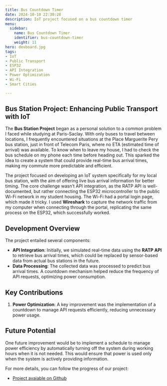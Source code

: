 ```yaml
---
title: Bus Countdown Timer  
date: 2024-10-10 22:30:28  
description: IoT project focused on a bus countdown timer  
menu:  
  sidebar:  
    name: Bus Countdown Timer  
    identifier: bus-countdown-timer  
    weight: 11  
hero: devboard.jpg  
tags:
- IoT
- Public Transport
- ESP32
- API Integration
- Power Optimization
- Wi-Fi
- Smart Cities

---
```


## Bus Station Project: Enhancing Public Transport with IoT

The **Bus Station Project** began as a personal solution to a common problem I faced while studying at Paris-Saclay. With only buses to travel between locations, I frequently encountered situations at the Place Marguerite Pery bus station, just in front of Telecom Paris, where no ETA (estimated time of arrival) was available. To know when to leave my house, I had to check the bus schedule on my phone each time before heading out. This sparked the idea to create a system that could provide real-time bus arrival times, making my commute more predictable and efficient.

The project focused on developing an IoT system specifically for my local bus station, with the aim of offering live bus arrival information for better timing. The core challenge wasn’t API integration, as the RATP API is well-documented, but rather connecting the ESP32 microcontroller to the public Wi-Fi network in my student housing. The Wi-Fi had a portal login page, which made it tricky. I used **Wireshark** to capture the network traffic from my computer when connecting through the portal, replicating the same process on the ESP32, which successfully worked.

## Development Overview

The project entailed several components:
- **API Integration**: Initially, we simulated real-time data using the **RATP API** to retrieve bus arrival times, which could be replaced by sensor-based data from actual bus stations in the future.
- **Data Processing**: The collected data was processed to predict bus arrival times. A countdown mechanism helped reduce the frequency of API requests, optimizing power consumption.

## Key Contributions

1. **Power Optimization**: A key improvement was the implementation of a countdown to manage API requests efficiently, reducing unnecessary power usage.

## Future Potential

One future improvement would be to implement a schedule to manage power efficiency by automatically turning off the system during working hours when it is not needed. This would ensure that power is used only when the system is actively providing information.

For more details, you can follow the progress of our project:  
- [Project avaiable on Github](https://github.com/MarcChen/affichage-temps-bus-ratp)
